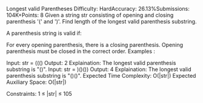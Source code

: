 Longest valid Parentheses
Difficulty: HardAccuracy: 26.13%Submissions: 104K+Points: 8
Given a string str consisting of opening and closing parenthesis '(' and ')'. Find length of the longest valid parenthesis substring.

A parenthesis string is valid if:

For every opening parenthesis, there is a closing parenthesis.
Opening parenthesis must be closed in the correct order.
Examples :

Input: str = ((()
Output: 2
Explaination: The longest valid parenthesis substring is "()".
Input: str = )()())
Output: 4
Explaination: The longest valid parenthesis substring is "()()".
Expected Time Complexity: O(|str|)
Expected Auxiliary Space: O(|str|)

Constraints:
1 ≤ |str| ≤ 105  